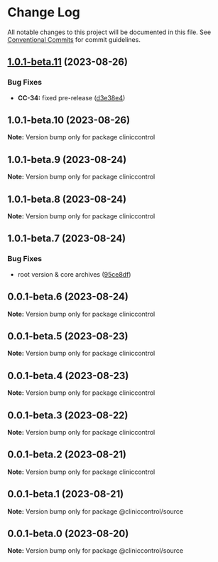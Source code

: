 # Change Log

All notable changes to this project will be documented in this file.
See [Conventional Commits](https://conventionalcommits.org) for commit guidelines.

## [1.0.1-beta.11](https://github.com/ItaloRAmaral/cliniccontrol/compare/cliniccontrol@1.0.1-beta.10...cliniccontrol@1.0.1-beta.11) (2023-08-26)

### Bug Fixes

- **CC-34:** fixed pre-release ([d3e38e4](https://github.com/ItaloRAmaral/cliniccontrol/commit/d3e38e4c2e27e24d19b4d7d44e784b172d1d6756))

## 1.0.1-beta.10 (2023-08-26)

**Note:** Version bump only for package cliniccontrol

## 1.0.1-beta.9 (2023-08-24)

**Note:** Version bump only for package cliniccontrol

## 1.0.1-beta.8 (2023-08-24)

**Note:** Version bump only for package cliniccontrol

## 1.0.1-beta.7 (2023-08-24)

### Bug Fixes

- root version & core archives ([95ce8df](https://github.com/ItaloRAmaral/cliniccontrol/commit/95ce8df59c50c20cec708207075cb638c562c75e))

## 0.0.1-beta.6 (2023-08-24)

**Note:** Version bump only for package cliniccontrol

## 0.0.1-beta.5 (2023-08-23)

**Note:** Version bump only for package cliniccontrol

## 0.0.1-beta.4 (2023-08-23)

**Note:** Version bump only for package cliniccontrol

## 0.0.1-beta.3 (2023-08-22)

**Note:** Version bump only for package cliniccontrol

## 0.0.1-beta.2 (2023-08-21)

**Note:** Version bump only for package cliniccontrol

## 0.0.1-beta.1 (2023-08-21)

**Note:** Version bump only for package @cliniccontrol/source

## 0.0.1-beta.0 (2023-08-20)

**Note:** Version bump only for package @cliniccontrol/source
